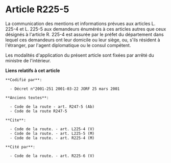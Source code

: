 # Article R225-5

La communication des mentions et informations prévues aux articles L. 225-4 et L. 225-5 aux demandeurs énumérés à ces
articles autres que ceux désignés à l'article R. 225-4 est assurée par le préfet du département dans lequel ces demandeurs
ont leur domicile ou leur siège, ou, s'ils résident à l'étranger, par l'agent diplomatique ou le consul compétent.

Les modalités d'application du présent article sont fixées par arrêté du ministre de l'intérieur.

**Liens relatifs à cet article**

	**Codifié par**:

	  - Décret n°2001-251 2001-03-22 JORF 25 mars 2001

	**Anciens textes**:

	  - Code de la route - art. R247-5 (Ab)
	  - Code de la route R247-5

	**Cite**:

	  - Code de la route. - art. L225-4 (V)
	  - Code de la route. - art. L225-5 (M)
	  - Code de la route. - art. R225-4 (M)

	**Cité par**:

	  - Code de la route. - art. R225-6 (V)
